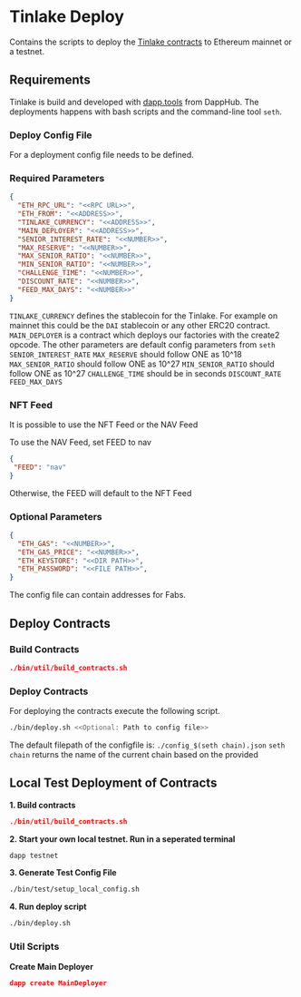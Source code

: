 # Tinlake Deploy
Contains the scripts to deploy the [Tinlake contracts](https://github.com/centrifuge/tinlake]) to Ethereum mainnet or a testnet.


## Requirements
Tinlake is build and developed with  [dapp.tools](https://github.com/dapphub/dapptools) from DappHub.
The deployments happens with bash scripts and the command-line tool `seth`.



### Deploy Config File
For a deployment config file needs to be defined.
### Required Parameters
```json
{
  "ETH_RPC_URL": "<<RPC URL>>",
  "ETH_FROM": "<<ADDRESS>>",
  "TINLAKE_CURRENCY": "<<ADDRESS>>",
  "MAIN_DEPLOYER": "<<ADDRESS>>",
  "SENIOR_INTEREST_RATE": "<<NUMBER>>",
  "MAX_RESERVE": "<<NUMBER>>",
  "MAX_SENIOR_RATIO": "<<NUMBER>>",
  "MIN_SENIOR_RATIO": "<<NUMBER>>",
  "CHALLENGE_TIME": "<<NUMBER>>",
  "DISCOUNT_RATE": "<<NUMBER>>",
  "FEED_MAX_DAYS": "<<NUMBER>>"
}
```
`TINLAKE_CURRENCY` defines the stablecoin for the Tinlake. For example on mainnet this could be the `DAI` stablecoin or any other ERC20 contract.
`MAIN_DEPLOYER` is a contract which deploys our factories with the create2 opcode.  The other parameters are default config parameters from `seth`
`SENIOR_INTEREST_RATE` 
`MAX_RESERVE` should follow ONE as 10^18
`MAX_SENIOR_RATIO` should follow ONE as 10^27
`MIN_SENIOR_RATIO` should follow ONE as 10^27
`CHALLENGE_TIME` should be in seconds
`DISCOUNT_RATE` 
`FEED_MAX_DAYS`

### NFT Feed

It is possible to use the NFT Feed or the NAV Feed

To use the NAV Feed, set FEED to nav

```json
{
 "FEED": "nav"
}
```
Otherwise, the FEED will default to the NFT Feed

### Optional Parameters
```json
{
  "ETH_GAS": "<<NUMBER>>",
  "ETH_GAS_PRICE": "<<NUMBER>>",
  "ETH_KEYSTORE": "<<DIR PATH>>",
  "ETH_PASSWORD": "<<FILE PATH>>",
}
```
The config file can contain addresses for Fabs.

## Deploy Contracts

### Build Contracts

```json
./bin/util/build_contracts.sh
```

### Deploy Contracts
For deploying the contracts execute the following script.

```bash
./bin/deploy.sh <<Optional: Path to config file>>
```
The default filepath of the configfile is: `./config_$(seth chain).json`
`seth chain` returns the name of the current chain based on the provided 

## Local Test Deployment of Contracts
**1. Build contracts**
```json
./bin/util/build_contracts.sh
```

**2. Start your own local testnet. Run in a seperated terminal**
```bash
dapp testnet

```
**3. Generate Test Config File**
```bash
./bin/test/setup_local_config.sh 
```

**4. Run deploy script**
```bash
./bin/deploy.sh
```

### Util Scripts

**Create Main Deployer**
```json
dapp create MainDeployer 
```
